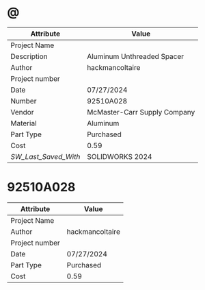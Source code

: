 # @
| Attribute | Value |
| ---  | ---     |
| Project Name |  |
| Description | Aluminum Unthreaded Spacer |
| Author | hackmancoltaire |
| Project number |  |
| Date | 07/27/2024 |
| Number | 92510A028 |
| Vendor | McMaster-Carr Supply Company |
| Material | Aluminum |
| Part Type | Purchased |
| Cost | 0.59 |
| _SW_Last_Saved_With_ | SOLIDWORKS 2024 |
# 92510A028
| Attribute | Value |
| ---  | ---     |
| Project Name |  |
| Author | hackmancoltaire |
| Project number |  |
| Date | 07/27/2024 |
| Part Type | Purchased |
| Cost | 0.59 |
